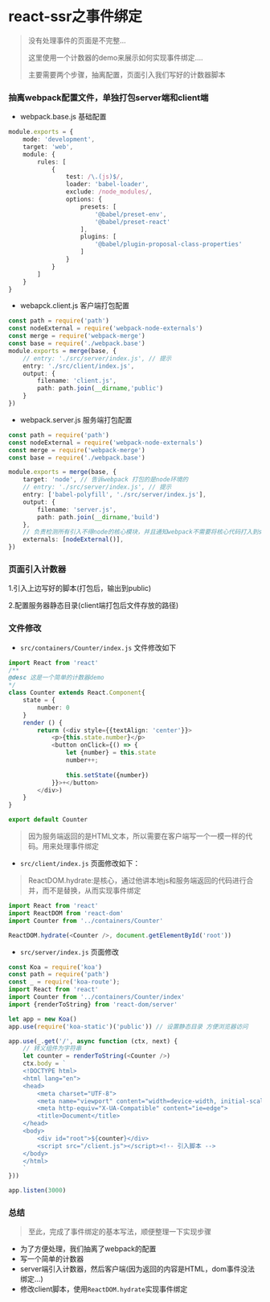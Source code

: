 # react-ssr之事件绑定

> 没有处理事件的页面是不完整...
>
> 这里使用一个计数器的demo来展示如何实现事件绑定….
>
> 主要需要两个步骤，抽离配置，页面引入我们写好的计数器脚本

### 抽离webpack配置文件，单独打包server端和client端

-  webpack.base.js 基础配置

```typescript
module.exports = {
    mode: 'development',
    target: 'web',
    module: {
        rules: [
            {
                test: /\.(js)$/,
                loader: 'babel-loader',
                exclude: /node_modules/,
                options: {
                    presets: [
                        '@babel/preset-env',
                        '@babel/preset-react'
                    ],
                    plugins: [
                        '@babel/plugin-proposal-class-properties'
                    ]
                }
            }
        ]
    }
}
```



- webapck.client.js 客户端打包配置

```typescript
const path = require('path')
const nodeExternal = require('webpack-node-externals')
const merge = require('webpack-merge')
const base = require('./webpack.base')
module.exports = merge(base, {
    // entry: './src/server/index.js', // 提示
    entry: './src/client/index.js',
    output: {
        filename: 'client.js',
        path: path.join(__dirname,'public')
    }
})
```



-  webpack.server.js 服务端打包配置

```typescript
const path = require('path')
const nodeExternal = require('webpack-node-externals')
const merge = require('webpack-merge')
const base = require('./webpack.base')

module.exports = merge(base, {
    target: 'node', // 告诉webpack 打包的是node环境的
    // entry: './src/server/index.js', // 提示
    entry: ['babel-polyfill', './src/server/index.js'],
    output: {
        filename: 'server.js',
        path: path.join(__dirname,'build')
    },
    // 负责检测所有引入不得node的核心模块，并且通知webpack不需要将核心代码打入到server.js 文件中去
    externals: [nodeExternal()],
})

```



### 页面引入计数器

 1.引入上边写好的脚本(打包后，输出到public)

 2.配置服务器静态目录(client端打包后文件存放的路径)

### 文件修改

- `src/containers/Counter/index.js` 文件修改如下

```typescript
import React from 'react'
/**
@desc 这是一个简单的计数器demo
*/
class Counter extends React.Component{
    state = {
        number: 0
    }
    render () {
        return (<div style={{textAlign: 'center'}}>
            <p>{this.state.number}</p>
            <button onClick={() => {
                let {number} = this.state
                number++;
                
                this.setState({number})
            }}>+</button>
        </div>)
    }
}

export default Counter
```

> 因为服务端返回的是HTML文本，所以需要在客户端写一个一模一样的代码。用来处理事件绑定

- `src/client/index.js` 页面修改如下：

> ReactDOM.hydrate:是核心，通过他讲本地js和服务端返回的代码进行合并，而不是替换，从而实现事件绑定 

```typescript
import React from 'react'
import ReactDOM from 'react-dom'
import Counter from '../containers/Counter'

ReactDOM.hydrate(<Counter />, document.getElementById('root'))
```

- `src/server/index.js` 页面修改

```typescript
const Koa = require('koa')
const path = require('path')
const _ = require('koa-route');
import React from 'react'
import Counter from '../containers/Counter/index'
import {renderToString} from 'react-dom/server'

let app = new Koa()
app.use(require('koa-static')('public')) // 设置静态目录 方便浏览器访问

app.use(_.get('/', async function (ctx, next) {
    // 转义组件为字符串
    let counter = renderToString(<Counter />)
    ctx.body = `
    <!DOCTYPE html>
    <html lang="en">
    <head>
        <meta charset="UTF-8">
        <meta name="viewport" content="width=device-width, initial-scale=1.0">
        <meta http-equiv="X-UA-Compatible" content="ie=edge">
        <title>Document</title>
    </head>
    <body>
        <div id="root">${counter}</div>
        <script src="/client.js"></script><!-- 引入脚本 -->
    </body>
    </html>
    `
}))

app.listen(3000)
```

### 总结

> 至此，完成了事件绑定的基本写法，顺便整理一下实现步骤

- 为了方便处理，我们抽离了webpack的配置
- 写一个简单的计数器
- server端引入计数器，然后客户端(因为返回的内容是HTML，dom事件没法绑定...)
- 修改client脚本，使用`ReactDOM.hydrate`实现事件绑定